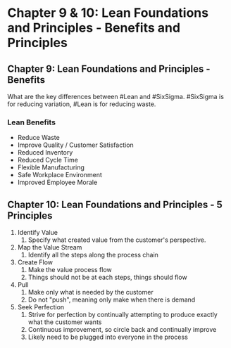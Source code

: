 # Chapter 9 & 10: Lean Foundations and Principles - Benefits and Principles

## Chapter 9: Lean Foundations and Principles - Benefits

What are the key differences between #Lean and #SixSigma.  #SixSigma is for reducing variation, #Lean is for reducing waste.

### Lean Benefits

- Reduce Waste
- Improve Quality / Customer Satisfaction
- Reduced Inventory
- Reduced Cycle Time
- Flexible Manufacturing
- Safe Workplace Environment
- Improved Employee Morale

## Chapter 10: Lean Foundations and Principles - 5 Principles

1. Identify Value
   1. Specify what created value from the customer's perspective.
2. Map the Value Stream
   1. Identify all the steps along the process chain
3. Create Flow
   1. Make the value process flow
   2. Things should not be at each steps, things should flow
4. Pull
   1. Make only what is needed by the customer
   2. Do not "push", meaning only make when there is demand
5. Seek Perfection
   1. Strive for perfection by continually attempting to produce exactly what the customer wants
   2. Continuous improvement, so circle back and continually improve
   3. Likely need to be plugged into everyone in the process



